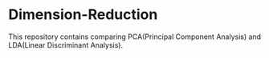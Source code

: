 # Dimension-Reduction
This repository contains comparing PCA(Principal Component Analysis) and LDA(Linear Discriminant Analysis).
